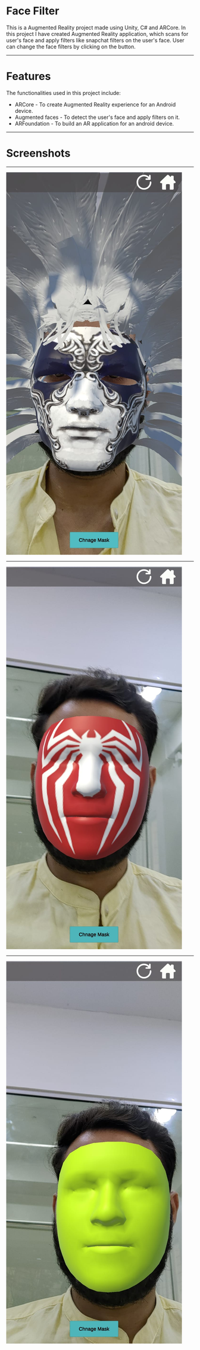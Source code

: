 # Face Filter

This is a Augmented Reality project made using Unity, C# and ARCore.
In this project I have created Augmented Reality application, which scans for user's face and apply filters like snapchat filters on the user's face. User can change the face filters by clicking on the button. 
___
# Features
The functionalities used in this project include:
  * ARCore - To create Augmented Reality experience for an Android device.
  * Augmented faces - To detect the user's face and apply filters on it.
  * ARFoundation - To build an AR application for an android device.
___
# Screenshots
___
![screenshot](/Screenshots/face1.jpeg)
___
![screenshot](/Screenshots/face2.jpeg)
___
![screenshot](/Screenshots/face3.jpeg)


